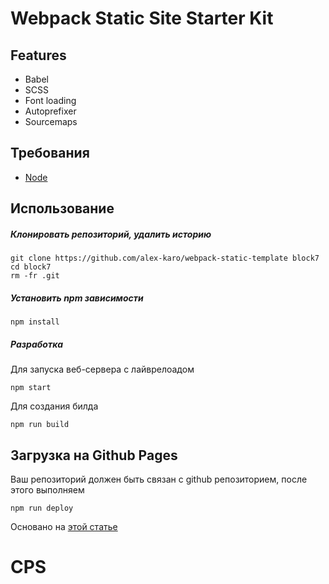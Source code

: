 # Webpack Static Site Starter Kit

## Features
- Babel
- SCSS
- Font loading
- Autoprefixer
- Sourcemaps

## Требования
- [Node](https://nodejs.org/)

## Использование
##### Клонировать репозиторий, удалить историю
```
git clone https://github.com/alex-karo/webpack-static-template block7
cd block7
rm -fr .git
```
##### Установить npm зависимости
```
npm install
```
##### Разработка

Для запуска веб-сервера с лайврелоадом
```
npm start
```
Для создания билда
```
npm run build
```

## Загрузка на Github Pages

Ваш репозиторий должен быть связан с github репозиторием, после этого выполняем
```
npm run deploy
```


Основано на [этой статье](https://hackernoon.com/lets-start-with-webpack-4-91a0f1dba02e)
# CPS
